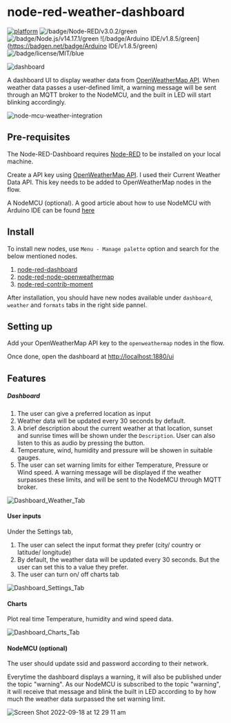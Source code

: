 # node-red-weather-dashboard

[![platform](https://img.shields.io/badge/platform-Node--RED-red)](https://nodered.org)
![/badge/Node-RED/v3.0.2/green](https://badgen.net/badge/Node-RED/v3.0.2/green)
![/badge/Node.js/v14.17.1/green](https://badgen.net/badge/Node.js/v14.17.1/green)
![/badge/Arduino IDE/v1.8.5/green](https://badgen.net/badge/Arduino IDE/v1.8.5/green)
![/badge/license/MIT/blue](https://badgen.net/badge/license/MIT/blue)

![dashboard](https://user-images.githubusercontent.com/57269629/192213442-50a75a3b-04b6-4a44-a801-4a13db44576b.png)

A dashboard UI to display weather data from [OpenWeatherMap API](https://openweathermap.org/api). When weather data passes a user-defined limit, a warning message will be sent through an MQTT broker to the NodeMCU, and the built in LED will start blinking accordingly.

![node-mcu-weather-integration](https://user-images.githubusercontent.com/57269629/192211750-eaee3705-ba25-4cf5-b803-1e61ca2fae7f.jpg)

## Pre-requisites

The Node-RED-Dashboard requires [Node-RED](https://nodered.org) to be installed on your local machine.

Create a API key using [OpenWeatherMap API](https://openweathermap.org/api). I used their Current Weather Data API. This key needs to be added to OpenWeatherMap nodes in the flow.

A NodeMCU (optional). A good article about how to use NodeMCU with Arduino IDE can be found [here](https://create.arduino.cc/projecthub/electropeak/getting-started-w-nodemcu-esp8266-on-arduino-ide-28184f)

## Install

To install new nodes, use `Menu - Manage palette` option and search for the below mentioned nodes.
1. [node-red-dashboard](https://flows.nodered.org/node/node-red-dashboard)
2. [node-red-node-openweathermap](https://flows.nodered.org/node/node-red-node-openweathermap)
3. [node-red-contrib-moment](https://flows.nodered.org/node/node-red-contrib-moment)

After installation, you should have new nodes available under `dashboard`, `weather` and `formats` tabs in the right side pannel. 

## Setting up

Add your OpenWeatherMap API key to the `openweathermap` nodes in the flow.

Once done, open the dashboard at <http://localhost:1880/ui> 

## Features

##### Dashboard

1. The user can give a preferred location as input
2. Weather data will be updated every 30 seconds by default.
3. A brief description about the current weather at that location, sunset and sunrise times will be shown under the `Description`. User can also listen to this as audio by pressing the button.
4. Temperature, wind, humidity and pressure will be showen in suitable gauges.
5. The user can set warning limits for either Temperature, Pressure or Wind speed. A warning message will be displayed if the weather surpasses these limits, and will be sent to the NodeMCU through MQTT broker. 

![Dashboard_Weather_Tab](https://user-images.githubusercontent.com/57269629/192207403-2b83761c-18fc-4817-9d2e-1dce0985c4f0.png)

#### User inputs

Under the Settings tab, 
1. The user can select the input format they prefer (city/ country or latitude/ longitude)
2. By default, the weather data will be updated every 30 seconds. But the user can set this to a value they prefer.
3. The user can turn on/ off charts tab

![Dashboard_Settings_Tab](https://user-images.githubusercontent.com/57269629/192212440-77689ad6-f310-479d-a6a3-06229a35540b.png)

#### Charts

Plot real time Temperature, humidity and wind speed data. 

![Dashboard_Charts_Tab](https://user-images.githubusercontent.com/57269629/192213612-2c9c1d9d-7add-4613-a19a-da0a3e225cff.png)

#### NodeMCU (optional)

The user should update ssid and password according to their network. 

Everytime the dashboard displays a warning, it will also be published under the topic "warning". As our NodeMCU is subscribed to the topic "warning", it will receive that message and blink the built in LED according to by how much the weather data surpassed the set warning limit. 

![Screen Shot 2022-09-18 at 12 29 11 am](https://user-images.githubusercontent.com/57269629/192217103-e7642da2-6cce-47db-998e-29c31798cb43.png)


